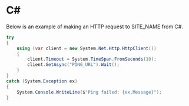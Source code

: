# C\#

Below is an example of making an HTTP request to SITE_NAME from C#.

```csharp
try
{
    using (var client = new System.Net.Http.HttpClient())
    {
        client.Timeout = System.TimeSpan.FromSeconds(10);
        client.GetAsync("PING_URL").Wait();
    }
}
catch (System.Exception ex)
{
    System.Console.WriteLine($"Ping failed: {ex.Message}");
}
```